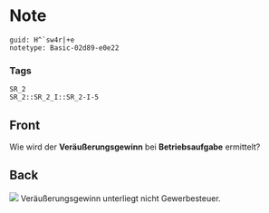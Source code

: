 # Note
```
guid: H^`sw4r|+e
notetype: Basic-02d89-e0e22
```

### Tags
```
SR_2
SR_2::SR_2_I::SR_2-I-5
```

## Front
Wie wird der <b>Veräußerungsgewinn</b> bei <b>Betriebsaufgabe</b>
ermittelt?

## Back
<img src="paste-3815be87617dabda6cb4364dbd438d5b0079c1cd.jpg">
Veräußerungsgewinn unterliegt nicht Gewerbesteuer.
